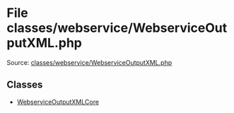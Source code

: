 File classes/webservice/WebserviceOutputXML.php
=========

Source: [classes/webservice/WebserviceOutputXML.php](https://github.com/PrestaShop/PrestaShop/blob/1.5.0.1/classes/webservice/WebserviceOutputXML.php)


Classes
-------

* [WebserviceOutputXMLCore](class.WebserviceOutputXMLCore.md)

